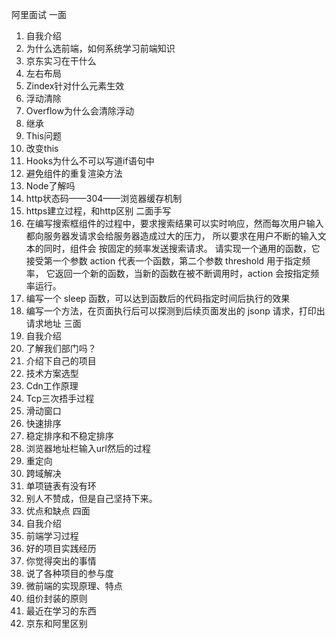 阿里面试
一面

1. 自我介绍
2. 为什么选前端，如何系统学习前端知识
3. 京东实习在干什么
4. 左右布局
5. Zindex针对什么元素生效
6. 浮动清除
7. Overflow为什么会清除浮动
8. 继承
9. This问题
10. 改变this
11. Hooks为什么不可以写道if语句中
12. 避免组件的重复渲染方法
13. Node了解吗
14. http状态码——304——浏览器缓存机制
15. https建立过程，和http区别
二面手写
1.  在编写搜索框组件的过程中，要求搜索结果可以实时响应，然而每次用户输入都向服务器发请求会给服务器造成过大的压力， 所以要求在用户不断的输入文本的同时，组件会 按固定的频率发送搜索请求。 请实现一个通用的函数，它接受第一个参数 action 代表一个函数，第二个参数 threshold 用于指定频率， 它返回一个新的函数，当新的函数在被不断调用时，action 会按指定频率运行。
2. 编写一个 sleep 函数，可以达到函数后的代码指定时间后执行的效果
3. 编写一个方法，在页面执行后可以探测到后续页面发出的 jsonp 请求，打印出请求地址
三面
1. 自我介绍
2. 了解我们部门吗？
3. 介绍下自己的项目
4. 技术方案选型
5. Cdn工作原理
6. Tcp三次捂手过程
7. 滑动窗口
8. 快速排序
9. 稳定排序和不稳定排序
10. 浏览器地址栏输入url然后的过程
11. 重定向
12. 跨域解决
13. 单项链表有没有环
14. 别人不赞成，但是自己坚持下来。
15. 优点和缺点
四面
1. 自我介绍
2. 前端学习过程
3. 好的项目实践经历
4. 你觉得突出的事情
5. 说了各种项目的参与度
6. 微前端的实现原理、特点
7. 组价封装的原则
8. 最近在学习的东西
9. 京东和阿里区别
